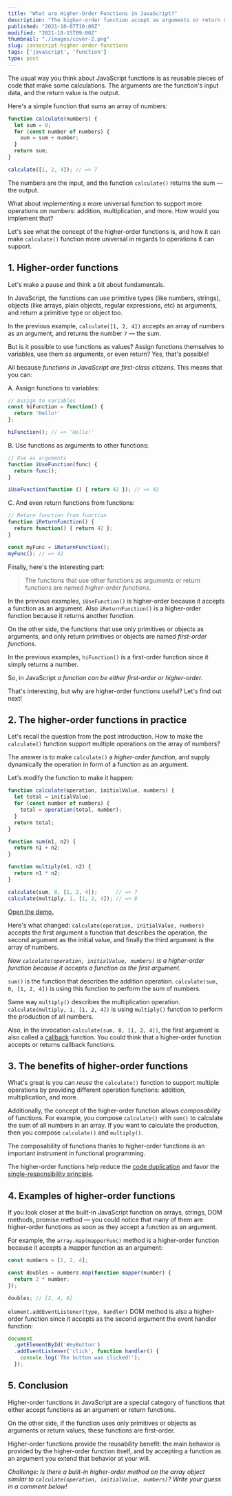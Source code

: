 ```yaml
---
title: "What are Higher-Order Functions in JavaScript?"
description: "The higher-order function accept as arguments or return other functions."
published: "2021-10-07T10:00Z"
modified: "2021-10-15T09:00Z"
thumbnail: "./images/cover-2.png"
slug: javascript-higher-order-functions
tags: ['javascript', 'function']
type: post
---
```


The usual way you think about JavaScript functions is as reusable pieces of code that make some calculations. The arguments are the function's input data, and the return value is the output. 

Here's a simple function that sums an array of numbers:

```js
function calculate(numbers) {
  let sum = 0;
  for (const number of numbers) {
    sum = sum + number;
  }
  return sum;
}

calculate([1, 2, 4]); // => 7
```

The numbers are the input, and the function `calculate()` returns the sum &mdash; the output.  

What about implementing a more universal function to support more operations on numbers: addition, multiplication, and more. How would you implement that?  

Let's see what the concept of the higher-order functions is, and how it can make `calculate()` function more universal in regards to operations it can support.  

<Affiliate type="traversyJavaScript" />

## 1. Higher-order functions

Let's make a pause and think a bit about fundamentals.  

In JavaScript, the functions can use primitive types (like numbers, strings), objects (like arrays, plain objects, regular expressions, etc) as arguments, and return a primitive type or object too.  

In the previous example, `calculate([1, 2, 4])` accepts an array of numbers as an argument, and returns the number `7` &mdash; the sum.  

But is it possible to use functions as values? Assign functions themselves to variables, use them as arguments, or even return? Yes, that's possible! 

All because *functions in JavaScript are first-class citizens*. This means that you can:

A. Assign functions to variables:

```javascript
// Assign to variables
const hiFunction = function() { 
  return 'Hello!' 
};

hiFunction(); // => 'Hello!'
```

B. Use functions as arguments to other functions:

```javascript
// Use as arguments
function iUseFunction(func) {
  return func();
}

iUseFunction(function () { return 42 }); // => 42
```

C. And even return functions from functions:

```javascript
// Return function from function
function iReturnFunction() {
  return function() { return 42 };
}

const myFunc = iReturnFunction();
myFunc(); // => 42
```

Finally, here's the interesting part: 

> The functions that use other functions as arguments or return functions are named *higher-order functions*.

In the previous examples, `iUseFunction()` is higher-order because it accepts a function as an argument. Also `iReturnFunction()` is a higher-order function because it returns another function.  

On the other side, the functions that use only primitives or objects as arguments, and only return primitives or objects are named *first-order functions*.  

In the previous examples, `hiFunction()` is a first-order function since it simply returns a number.  

So, in JavaScript *a function can be either first-order or higher-order.*  

That's interesting, but why are higher-order functions useful? Let's find out next!

## 2. The higher-order functions in practice

Let's recall the question from the post introduction. How to make the `calculate()` function support multiple operations on the array of numbers?  

The answer is to make `calculate()` a *higher-order function*, and supply dynamically the operation in form of a function as an argument.  

Let's modify the function to make it happen:

```javascript
function calculate(operation, initialValue, numbers) {
  let total = initialValue;
  for (const number of numbers) {
    total = operation(total, number);
  }
  return total;
}

function sum(n1, n2) {
  return n1 + n2;
}

function multiply(n1, n2) {
  return n1 * n2;
}

calculate(sum, 0, [1, 2, 4]);      // => 7
calculate(multiply, 1, [1, 2, 4]); // => 8
```

[Open the demo.](https://jsfiddle.net/dmitri_pavlutin/kj9d8uae/)

Here's what changed: `calculate(operation, initialValue, numbers)` accepts the first argument a function that describes the operation, the second argument as the initial value, and finally the third argument is the array of numbers.  

*Now `calculate(operation, initialValue, numbers)` is a higher-order function because it accepts a function as the first argument.*  

`sum()` is the function that describes the addition operation. `calculate(sum, 0, [1, 2, 4])` is using this function to perform the sum of numbers.  

Same way `multiply()` describes the multiplication operation. `calculate(multiply, 1, [1, 2, 4])` is using `multiply()` function to perform the production of all numbers.  

Also, in the invocation `calculate(sum, 0, [1, 2, 4])`, the first argument is also called a [callback](/javascript-callback/) function. You could think that a higher-order function accepts or returns callback functions.  

## 3. The benefits of higher-order functions

What's great is you can *reuse* the `calculate()` function to support multiple operations by providing different operation functions: addition, multiplication, and more.  

Additionally, the concept of the higher-order function allows *composability* of functions. For example, you compose `calculate()` with `sum()` to calculate the sum of all numbers in an array. If you want to calculate the production, then you compose `calculate()` and `multiply()`.  

The composability of functions thanks to higher-order functions is an important instrument in functional programming.  

The higher-order functions help reduce the [code duplication](https://en.wikipedia.org/wiki/Duplicate_code) and favor the [single-responsibility principle](https://en.wikipedia.org/wiki/Single-responsibility_principle).  

## 4. Examples of higher-order functions

If you look closer at the built-in JavaScript function on arrays, strings, DOM methods, promise method &mdash; you could notice that many of them are higher-order functions as soon as they accept a function as an argument.  

For example, the `array.map(mapperFunc)` method is a higher-order function because it accepts a mapper function as an argument:

```javascript
const numbers = [1, 2, 4];

const doubles = numbers.map(function mapper(number) {
  return 2 * number;
});

doubles; // [2, 4, 8]
```

`element.addEventListener(type, handler)` DOM method is also a higher-order function since it accepts as the second argument the event handler function:

```javascript
document
  .getElementById('#myButton')
  .addEventListener('click', function handler() {
    console.log('The button was clicked!');
  });
```

## 5. Conclusion

Higher-order functions in JavaScript are a special category of functions that either accept functions as an argument or return functions.  

On the other side, if the function uses only primitives or objects as arguments or return values, these functions are first-order.  

Higher-order functions provide the reusability benefit: the main behavior is provided by the higher-order function itself, and by accepting a function as an argument you extend that behavior at your will.  

*Challenge: Is there a built-in higher-order method on the array object similar to `calculate(operation, initialValue, numbers)`? Write your guess in a comment below!*